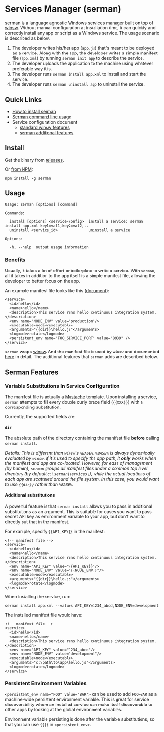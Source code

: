 Services Manager (serman)
====
serman is a language agnostic Windows services manager built on top of [winsw](https://github.com/kohsuke/winsw). Without manual configuration at installation time, it can quickly and correctly install any app or script as a Windows service. The usage scenario is described as below.

1. The developer writes his/her app (`app.js`) that's meant to be deployed as a
   service. Along with the app, the developer writes a simple manifest
   file (`app.xml`) by running `serman init app` to describe the service.
2. The developer uploads the application to the machine using whatever
   preferable way it is.
3. The developer runs `serman install app.xml` to install and start the service.
4. The developer runs `serman uninstall app` to uninstall the service.

## Quick Links
* [How to install serman](#install)
* [Serman command line usage](#usage)
* Service configuration document
	* [standard winsw features](https://github.com/kohsuke/winsw#configuration-file-syntax)
	* [serman additional features](#serman-features)

Install
----

Get the binary from [releases](https://github.com/kflu/serman/releases). 

Or [from NPM](https://www.npmjs.com/package/serman):

    npm install -g serman


Usage
----

    Usage: serman [options] [command]

    Commands:

      install [options] <service-config>  install a service: serman install app.xml key1=val1,key2=val2,..
      uninstall <service_id>              uninstall a service

    Options:

      -h, --help  output usage information


### Benefits

Usually, it takes a lot of effort or boilerplate to write a service. With
`serman`, all it takes in addition to the app itself is a simple manifest file,
allowing the developer to better focus on the app.

An example manifest file looks like this ([document][2]):

    <service>
      <id>hello</id>
      <name>hello</name>
      <description>This service runs hello continuous integration system.</description>
      <env name="NODE_ENV" value="production"/>
      <executable>node</executable>
      <arguments>"{{dir}}\hello.js"</arguments>
      <logmode>rotate</logmode>
	  <persistent_env name="FOO_SERVICE_PORT" value="8989" />
    </service>


`serman` wraps [winsw][1]. And the manifest file is used by `winsw` and
documented [here][2] in detail. The additional features that `serman` adds
are described below.

## Serman Features

### Variable Substitutions In Service Configuration

The manifest file is actually a [Mustache][3] template. Upon installing a
service, `serman` attempts to fill every double curly brace field (`{{XXX}}`)
with a corresponding substitution.

Currently, the supported fields are:

#### `dir`

The absolute path of the directory containing the manifest file **before**
calling `serman install`.

_Details: This is different than `winsw`'s `%BASE%`. `%BASE%` is always
dynamically evaluated by `winsw`. If it's used to specify the app path, it
**only** works when the manifest and app are co-located. However, for ease of
management (by human), `serman` groups all manifest files under a common top
level directory (by default `c:\serman\services\`), while the actual locations
of each app are scattered around the file system. In this case, you would want
to use `{{dir}}` rather than `%BASE%`._


#### Additional substitutions

A powerful feature is that `serman install` allows you to pass in additional substitutions
as an argument. This is suitable for cases you want to pass secret API key as environment variable
to your app, but don't want to directly put that in the manifest.

For example, specify `{{API_KEY}}` in the manifest:

    <!-- manifest file -->
    <service>
      <id>hello</id>
      <name>hello</name>
      <description>This service runs hello continuous integration system.</description>
      <env name="API_KEY" value="{{API_KEY}}"/>
      <env name="NODE_ENV" value="{{NODE_ENV}}"/>
      <executable>node</executable>
      <arguments>"{{dir}}\hello.js"</arguments>
      <logmode>rotate</logmode>
    </service>


When installing the service, run:

    serman install app.xml --values API_KEY=1234_abcd,NODE_ENV=development


The installed manifest file would have:

    <!-- manifest file -->
    <service>
      <id>hello</id>
      <name>hello</name>
      <description>This service runs hello continuous integration system.</description>
      <env name="API_KEY" value="1234_abcd"/>
      <env name="NODE_ENV" value="development"/>
      <executable>node</executable>
      <arguments>"c:\path\to\app\hello.js"</arguments>
      <logmode>rotate</logmode>
    </service>


### Persistent Environment Variables

`<persistent_env name="FOO" value="BAR">` can be used to add `FOO=BAR` as a
machine-wide persistent environment variable. This is great for service
discoverability where an installed service can make itself discoverable to
other apps by looking at the global environment variables.

Environment variable persisting is done after the variable substitutions, so that you can use
`{{}}` in `<persistent_env>`.


[1]: https://github.com/kohsuke/winsw
[2]: https://github.com/kohsuke/winsw#configuration-file-syntax
[3]: https://en.wikipedia.org/wiki/Mustache_(template_system)
